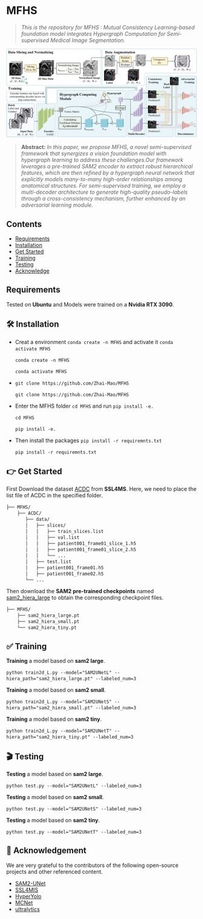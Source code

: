 # MFHS
>  *This is the repository for MFHS : Mutual Consistency Learning-based foundation model integrates Hypergraph Computation for Semi-supervised Medical Image Segmentation.* 

![framework](pictures/framework.png)
> **Abstract:** *In this paper, we propose MFHS, a novel semi-supervised framework that synergizes a vision foundation model with hypergraph learning to address these challenges.Our framework leverages a pre-trained SAM2 encoder to extract robust hierarchical features, which are then refined by a hypergraph neural network that explicitly models many-to-many high-order relationships among anatomical structures.
For semi-supervised training, we employ a multi-decoder architecture to generate high-quality pseudo-labels through a cross-consistency mechanism, further enhanced by an adversarial learning module.*
## Contents
- [Requirements](#requirements)
- [Installation](#install-section)
- [Get Started](#get_started)
- [Training](#training)
- [Testing](#testing)
- [Acknowledge](#acknowledge)

## Requirements
Tested on **Ubuntu** and Models were trained on a **Nvidia RTX 3090**.

<a id="install-section"></a>
## 🛠️ Installation
- Creat a environment  `conda create -n MFHS`  and activate it  `conda activate MFHS`
  ```shell
  conda create -n MFHS
  ```
  ```shell
  conda activate MFHS
  ```
- `git clone https://github.com/Zhai-Mao/MFHS`
  ```shell
  git clone https://github.com/Zhai-Mao/MFHS
  ```
- Enter the MFHS folder `cd MFHS` and run  `pip install -e.`
  ```shell
  cd MFHS
  ```
  ```shell
  pip install -e.
  ```
- Then install the packages `pip install -r requiremnts.txt`
  ```shell
  pip install -r requiremnts.txt
  ```

<a id="get_started"></a>
## 👉 Get Started
First Download the dataset [ACDC](https://github.com/HiLab-git/SSL4MIS/tree/master/data/ACDC) from **SSL4MS**.  Here, we need to place the list file of ACDC in the specified folder.  
```shell
├── MFHS/
    ├── ACDC/
       ├── data/
       │   ├── slices/
       │   │   ├── train_slices.list
       │   │   ├── val.list
       │   │   ├── patient001_frame01_slice_1.h5
       │   │   ├── patient001_frame01_slice_2.h5
       │   │   └── ...
       │   ├── test.list
       │   ├── patient001_frame01.h5
       │   ├── patient001_frame02.h5
       └── ...
```
Then download the **SAM2 pre-trained checkpoints** named [sam2_hiera_large](https://github.com/facebookresearch/sam2?tab=readme-ov-file) to obtain the corresponding checkpoint files.  
```shell
├── MFHS/
    ├── sam2_hiera_large.pt
    ├── sam2_hiera_small.pt
    └── sam2_hiera_tiny.pt
```

<a id="training"></a>
## ✅ Training  
**Training** a model based on **sam2 large**.
```shell
python train2d_L.py --model="SAM2UNetL" --hiera_path="sam2_hiera_large.pt" --labeled_num=3
```
**Training** a model based on **sam2 small**.
```shell
python train2d_L.py --model="SAM2UNetS" --hiera_path="sam2_hiera_small.pt" --labeled_num=3
```
**Training** a model based on **sam2 tiny**.
```shell
python train2d_L.py --model="SAM2UNetT" --hiera_path="sam2_hiera_tiny.pt" --labeled_num=3
```

<a id="testing"></a>
## 🎬 Testing  
**Testing** a model based on **sam2 large**.
```shell
python test.py --model="SAM2UNetL" --labeled_num=3
```
**Testing** a model based on **sam2 small**.
```shell
python test.py --model="SAM2UNetS" --labeled_num=3
```
**Testing** a model based on **sam2 tiny**.
```shell
python test.py --model="SAM2UNetT" --labeled_num=3
```
<a id="acknowledge"></a>
## 🤝 Acknowledgement
We are very grateful to the contributors of the following open-source projects and other referenced content.
- [SAM2-UNet](https://github.com/WZH0120/SAM2-UNet)
- [SSL4MIS](https://github.com/HiLab-git/SSL4MIS/tree/master)
- [HyperYolo](https://github.com/iMoonLab/Hyper-YOLO)
- [MCNet](https://github.com/ycwu1997/MC-Net)
- [ultralytics](https://github.com/ultralytics/ultralytics/tree/main)

